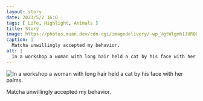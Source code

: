 ```yaml
---
layout: story
date: 2023/5/2 16:0
tags: [ Life, Highlight, Animals ]
title: Story
image: https://photos.muan.dev/cdn-cgi/imagedelivery/-wp_VgtWlgmh1JURQ8t1mg/efa3ef87-4643-4b15-162d-73a5f4c03e00/public
caption: |
  Matcha unwillingly accepted my behavior.
alt: |
  In a workshop a woman with long hair held a cat by his face with her palms.
---
```


![In a workshop a woman with long hair held a cat by his face with her palms.](https://photos.muan.dev/cdn-cgi/imagedelivery/-wp_VgtWlgmh1JURQ8t1mg/efa3ef87-4643-4b15-162d-73a5f4c03e00/public)

Matcha unwillingly accepted my behavior.
